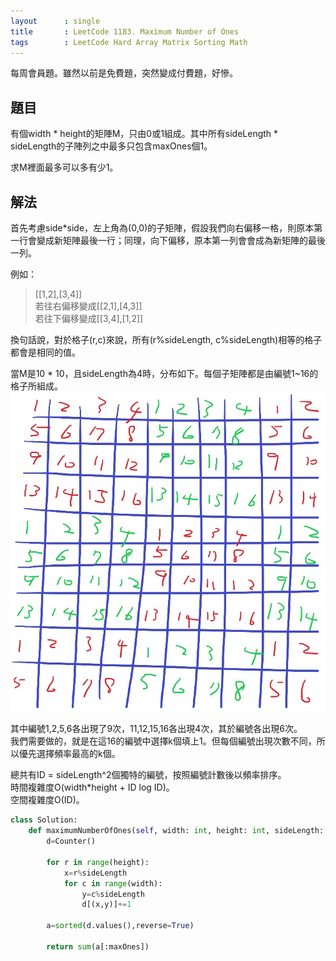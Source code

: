 ```yaml
---
layout      : single
title       : LeetCode 1183. Maximum Number of Ones
tags        : LeetCode Hard Array Matrix Sorting Math
---
```

每周會員題。雖然以前是免費題，突然變成付費題，好慘。  

## 題目

有個width \* height的矩陣M，只由0或1組成。其中所有sideLength \* sideLength的子陣列之中最多只包含maxOnes個1。  

求M裡面最多可以多有少1。  

## 解法

首先考慮side\*side，左上角為(0,0)的子矩陣，假設我們向右偏移一格，則原本第一行會變成新矩陣最後一行；同理，向下偏移，原本第一列會會成為新矩陣的最後一列。  

例如：  
> [[1,2],[3,4]]  
> 若往右偏移變成[[2,1],[4,3]]  
> 若往下偏移變成[[3,4],[1,2]]  

換句話說，對於格子(r,c)來說，所有(r%sideLength, c%sideLength)相等的格子都會是相同的值。  

當M是10 \* 10，且sideLength為4時，分布如下。每個子矩陣都是由編號1\~16的格子所組成。  
![示意圖](/assets/img/1183.jpg)

其中編號1,2,5,6各出現了9次，11,12,15,16各出現4次，其於編號各出現6次。  
我們需要做的，就是在這16的編號中選擇k個填上1。但每個編號出現次數不同，所以優先選擇頻率最高的k個。  

總共有ID = sideLength^2個獨特的編號，按照編號計數後以頻率排序。  
時間複雜度O(width\*height  + ID log ID)。  
空間複雜度O(ID)。  

```python
class Solution:
    def maximumNumberOfOnes(self, width: int, height: int, sideLength: int, maxOnes: int) -> int:
        d=Counter()
        
        for r in range(height):
            x=r%sideLength
            for c in range(width):
                y=c%sideLength
                d[(x,y)]+=1
                
        a=sorted(d.values(),reverse=True)
        
        return sum(a[:maxOnes])
```
